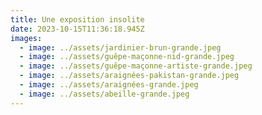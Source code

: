 ```yaml
---
title: Une exposition insolite
date: 2023-10-15T11:36:18.945Z
images:
  - image: ../assets/jardinier-brun-grande.jpeg
  - image: ../assets/guêpe-maçonne-nid-grande.jpeg
  - image: ../assets/guêpe-maçonne-artiste-grande.jpeg
  - image: ../assets/araignées-pakistan-grande.jpeg
  - image: ../assets/araignées-grande.jpeg
  - image: ../assets/abeille-grande.jpeg
---
```

